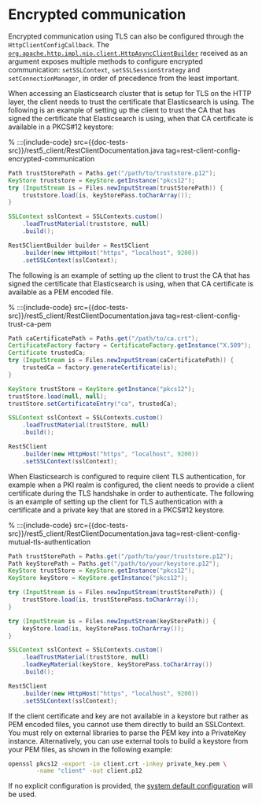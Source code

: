 
# Encrypted communication

Encrypted communication using TLS can also be configured through the `HttpClientConfigCallback`. The [`org.apache.http.impl.nio.client.HttpAsyncClientBuilder`](https://hc.apache.org/httpcomponents-asyncclient-4.1.x/current/httpasyncclient/apidocs/org/apache/http/impl/nio/client/HttpAsyncClientBuilder.html) received as an argument exposes multiple methods to configure encrypted communication: `setSSLContext`, `setSSLSessionStrategy` and `setConnectionManager`, in order of precedence from the least important.

When accessing an Elasticsearch cluster that is setup for TLS on the HTTP layer, the client needs to trust the certificate that Elasticsearch is using. The following is an example of setting up the client to trust the CA that has signed the certificate that Elasticsearch is using, when that CA certificate is available in a PKCS#12 keystore:

% :::{include-code} src={{doc-tests-src}}/rest5_client/RestClientDocumentation.java tag=rest-client-config-encrypted-communication
```java
Path trustStorePath = Paths.get("/path/to/truststore.p12");
KeyStore truststore = KeyStore.getInstance("pkcs12");
try (InputStream is = Files.newInputStream(trustStorePath)) {
    truststore.load(is, keyStorePass.toCharArray());
}

SSLContext sslContext = SSLContexts.custom()
    .loadTrustMaterial(truststore, null)
    .build();

Rest5ClientBuilder builder = Rest5Client
    .builder(new HttpHost("https", "localhost", 9200))
    .setSSLContext(sslContext);
```

The following is an example of setting up the client to trust the CA that has signed the certificate that Elasticsearch is using, when that CA certificate is available as a PEM encoded file.

% :::{include-code} src={{doc-tests-src}}/rest5_client/RestClientDocumentation.java tag=rest-client-config-trust-ca-pem
```java
Path caCertificatePath = Paths.get("/path/to/ca.crt");
CertificateFactory factory = CertificateFactory.getInstance("X.509");
Certificate trustedCa;
try (InputStream is = Files.newInputStream(caCertificatePath)) {
    trustedCa = factory.generateCertificate(is);
}

KeyStore trustStore = KeyStore.getInstance("pkcs12");
trustStore.load(null, null);
trustStore.setCertificateEntry("ca", trustedCa);

SSLContext sslContext = SSLContexts.custom()
    .loadTrustMaterial(trustStore, null)
    .build();

Rest5Client
    .builder(new HttpHost("https", "localhost", 9200))
    .setSSLContext(sslContext);
```

When Elasticsearch is configured to require client TLS authentication, for example when a PKI realm is configured, the client needs to provide a client certificate during the TLS handshake in order to authenticate. The following is an example of setting up the client for TLS authentication with a certificate and a private key that are stored in a PKCS#12 keystore.

% :::{include-code} src={{doc-tests-src}}/rest5_client/RestClientDocumentation.java tag=rest-client-config-mutual-tls-authentication
```java
Path trustStorePath = Paths.get("/path/to/your/truststore.p12");
Path keyStorePath = Paths.get("/path/to/your/keystore.p12");
KeyStore trustStore = KeyStore.getInstance("pkcs12");
KeyStore keyStore = KeyStore.getInstance("pkcs12");

try (InputStream is = Files.newInputStream(trustStorePath)) {
    trustStore.load(is, trustStorePass.toCharArray());
}

try (InputStream is = Files.newInputStream(keyStorePath)) {
    keyStore.load(is, keyStorePass.toCharArray());
}

SSLContext sslContext = SSLContexts.custom()
    .loadTrustMaterial(trustStore, null)
    .loadKeyMaterial(keyStore, keyStorePass.toCharArray())
    .build();

Rest5Client
    .builder(new HttpHost("https", "localhost", 9200))
    .setSSLContext(sslContext);
```

If the client certificate and key are not available in a keystore but rather as PEM encoded files, you cannot use them directly to build an SSLContext. You must rely on external libraries to parse the PEM key into a PrivateKey instance. Alternatively, you can use external tools to build a keystore from your PEM files, as shown in the following example:

```bash
openssl pkcs12 -export -in client.crt -inkey private_key.pem \
        -name "client" -out client.p12
```

If no explicit configuration is provided, the [system default configuration](https://docs.oracle.com/javase/7/docs/technotes/guides/security/jsse/JSSERefGuide.md#CustomizingStores) will be used.


